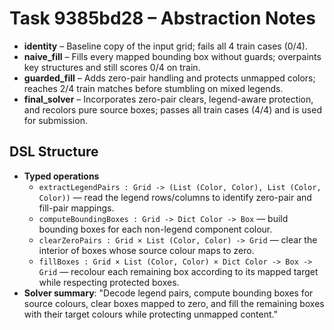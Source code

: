 # Task 9385bd28 – Abstraction Notes

- **identity** – Baseline copy of the input grid; fails all 4 train cases (0/4).
- **naive_fill** – Fills every mapped bounding box without guards; overpaints key structures and still scores 0/4 on train.
- **guarded_fill** – Adds zero-pair handling and protects unmapped colors; reaches 2/4 train matches before stumbling on mixed legends.
- **final_solver** – Incorporates zero-pair clears, legend-aware protection, and recolors pure source boxes; passes all train cases (4/4) and is used for submission.

## DSL Structure
- **Typed operations**
  - `extractLegendPairs : Grid -> (List (Color, Color), List (Color, Color))` — read the legend rows/columns to identify zero-pair and fill-pair mappings.
  - `computeBoundingBoxes : Grid -> Dict Color -> Box` — build bounding boxes for each non-legend component colour.
  - `clearZeroPairs : Grid × List (Color, Color) -> Grid` — clear the interior of boxes whose source colour maps to zero.
  - `fillBoxes : Grid × List (Color, Color) × Dict Color -> Box -> Grid` — recolour each remaining box according to its mapped target while respecting protected boxes.
- **Solver summary**: "Decode legend pairs, compute bounding boxes for source colours, clear boxes mapped to zero, and fill the remaining boxes with their target colours while protecting unmapped content."
